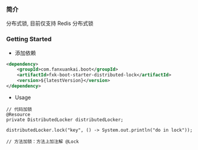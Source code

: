 ### 简介
分布式锁, 目前仅支持 Redis 分布式锁

### Getting Started
- 添加依赖
```xml
<dependency>
    <groupId>com.fanxuankai.boot</groupId>
    <artifactId>fxk-boot-starter-distributed-lock</artifactId>
    <version>${latestVersion}</version>
</dependency>
```
- Usage
```
// 代码加锁
@Resource
private DistributedLocker distributedLocker;

distributedLocker.lock("key", () -> System.out.println("do in lock"));

// 方法加锁：方法上加注解 @Lock
```